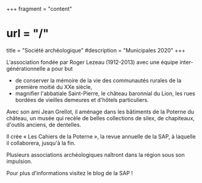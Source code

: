 +++
fragment = "content"
# url = "/"
title = "Société archéologique"
#description = "Municipales 2020"
+++

L'association fondée par Roger Lezeau (1912-2013) avec une équipe inter-générationnelle a pour but 

* de conserver la mémoire de la vie des communautés rurales de la première moitié du XXe siècle, 
* magnifier l'abbatiale Saint-Pierre, le château baronnial du Lion, les rues bordées de vieilles demeures et d'hôtels particuliers. 

Avec son ami Jean Grellot, il aménage dans les bâtiments de la Poterne du château, un musée qui recèle de belles collections de silex, de chapiteaux, d'outils anciens, de dentelles. 

Il crée « Les Cahiers de la Poterne », la revue annuelle de la SAP, à laquelle il collaborera, jusqu'à la fin. 

Plusieurs associations archéologiques naîtront dans la région sous son impulsion.

Pour plus d'informations visitez le blog de la SAP !




